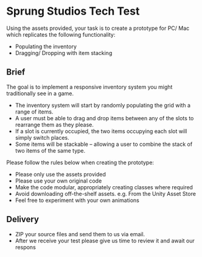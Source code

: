 # Sprung Studios Tech Test

Using the assets provided, your task is to create a prototype for PC/ Mac which replicates the following functionality:
- Populating the inventory
- Dragging/ Dropping with item stacking

## Brief
The goal is to implement a responsive inventory system you might traditionally see in a game.

- The inventory system will start by randomly populating the grid with a range of items. 
- A user must be able to drag and drop items between any of the slots to rearrange them as they please. 
- If a slot is currently occupied, the two items occupying each slot will simply switch places. 
- Some items will be stackable – allowing a user to combine the stack of two
items of the same type.

Please follow the rules below when creating the prototype:
- Please only use the assets provided
- Please use your own original code
- Make the code modular, appropriately creating classes where required
- Avoid downloading off-the-shelf assets. e.g. From the Unity Asset Store
- Feel free to experiment with your own animations

## Delivery
- ZIP your source files and send them to us via email.
- After we receive your test please give us time to review it and await our respons